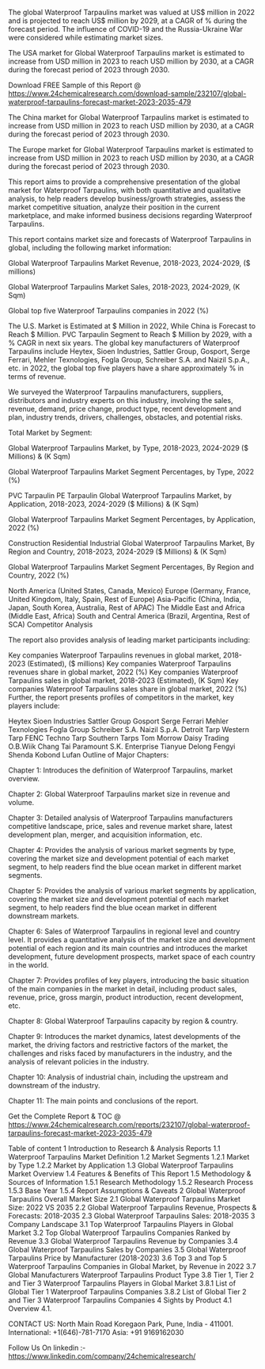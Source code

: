 The global Waterproof Tarpaulins market was valued at US$ million in 2022 and is projected to reach US$ million by 2029, at a CAGR of % during the forecast period. The influence of COVID-19 and the Russia-Ukraine War were considered while estimating market sizes.

The USA market for Global Waterproof Tarpaulins  market is estimated to increase from USD million in 2023 to reach USD million by 2030, at a CAGR during the forecast period of 2023 through 2030.

Download FREE Sample of this Report @ https://www.24chemicalresearch.com/download-sample/232107/global-waterproof-tarpaulins-forecast-market-2023-2035-479

The China market for Global Waterproof Tarpaulins  market is estimated to increase from USD million in 2023 to reach USD million by 2030, at a CAGR during the forecast period of 2023 through 2030.

The Europe market for Global Waterproof Tarpaulins  market is estimated to increase from USD million in 2023 to reach USD million by 2030, at a CAGR during the forecast period of 2023 through 2030.

This report aims to provide a comprehensive presentation of the global market for Waterproof Tarpaulins, with both quantitative and qualitative analysis, to help readers develop business/growth strategies, assess the market competitive situation, analyze their position in the current marketplace, and make informed business decisions regarding Waterproof Tarpaulins.

This report contains market size and forecasts of Waterproof Tarpaulins in global, including the following market information:

Global Waterproof Tarpaulins Market Revenue, 2018-2023, 2024-2029, ($ millions)

Global Waterproof Tarpaulins Market Sales, 2018-2023, 2024-2029, (K Sqm)

Global top five Waterproof Tarpaulins companies in 2022 (%)

The U.S. Market is Estimated at $ Million in 2022, While China is Forecast to Reach $ Million.
PVC Tarpaulin Segment to Reach $ Million by 2029, with a % CAGR in next six years.
The global key manufacturers of Waterproof Tarpaulins include Heytex, Sioen Industries, Sattler Group, Gosport, Serge Ferrari, Mehler Texnologies, Fogla Group, Schreiber S.A. and Naizil S.p.A., etc. in 2022, the global top five players have a share approximately % in terms of revenue.

We surveyed the Waterproof Tarpaulins manufacturers, suppliers, distributors and industry experts on this industry, involving the sales, revenue, demand, price change, product type, recent development and plan, industry trends, drivers, challenges, obstacles, and potential risks.

Total Market by Segment:

Global Waterproof Tarpaulins Market, by Type, 2018-2023, 2024-2029 ($ Millions) & (K Sqm)

Global Waterproof Tarpaulins Market Segment Percentages, by Type, 2022 (%)

PVC Tarpaulin
PE Tarpaulin
Global Waterproof Tarpaulins Market, by Application, 2018-2023, 2024-2029 ($ Millions) & (K Sqm)

Global Waterproof Tarpaulins Market Segment Percentages, by Application, 2022 (%)

Construction
Residential
Industrial
Global Waterproof Tarpaulins Market, By Region and Country, 2018-2023, 2024-2029 ($ Millions) & (K Sqm)

Global Waterproof Tarpaulins Market Segment Percentages, By Region and Country, 2022 (%)

North America (United States, Canada, Mexico)
Europe (Germany, France, United Kingdom, Italy, Spain, Rest of Europe)
Asia-Pacific (China, India, Japan, South Korea, Australia, Rest of APAC)
The Middle East and Africa (Middle East, Africa)
South and Central America (Brazil, Argentina, Rest of SCA)
Competitor Analysis

The report also provides analysis of leading market participants including:

Key companies Waterproof Tarpaulins revenues in global market, 2018-2023 (Estimated), ($ millions)
Key companies Waterproof Tarpaulins revenues share in global market, 2022 (%)
Key companies Waterproof Tarpaulins sales in global market, 2018-2023 (Estimated), (K Sqm)
Key companies Waterproof Tarpaulins sales share in global market, 2022 (%)
Further, the report presents profiles of competitors in the market, key players include:

Heytex
Sioen Industries
Sattler Group
Gosport
Serge Ferrari
Mehler Texnologies
Fogla Group
Schreiber S.A.
Naizil S.p.A.
Detroit Tarp
Western Tarp
FENC
Techno Tarp
Southern Tarps
Tom Morrow
Daisy Trading
O.B.Wiik
Chang Tai
Paramount
S.K. Enterprise
Tianyue
Delong
Fengyi
Shenda Kobond
Lufan
Outline of Major Chapters:

Chapter 1: Introduces the definition of Waterproof Tarpaulins, market overview.

Chapter 2: Global Waterproof Tarpaulins market size in revenue and volume.

Chapter 3: Detailed analysis of Waterproof Tarpaulins manufacturers competitive landscape, price, sales and revenue market share, latest development plan, merger, and acquisition information, etc.

Chapter 4: Provides the analysis of various market segments by type, covering the market size and development potential of each market segment, to help readers find the blue ocean market in different market segments.

Chapter 5: Provides the analysis of various market segments by application, covering the market size and development potential of each market segment, to help readers find the blue ocean market in different downstream markets.

Chapter 6: Sales of Waterproof Tarpaulins in regional level and country level. It provides a quantitative analysis of the market size and development potential of each region and its main countries and introduces the market development, future development prospects, market space of each country in the world.

Chapter 7: Provides profiles of key players, introducing the basic situation of the main companies in the market in detail, including product sales, revenue, price, gross margin, product introduction, recent development, etc.

Chapter 8: Global Waterproof Tarpaulins capacity by region & country.

Chapter 9: Introduces the market dynamics, latest developments of the market, the driving factors and restrictive factors of the market, the challenges and risks faced by manufacturers in the industry, and the analysis of relevant policies in the industry.

Chapter 10: Analysis of industrial chain, including the upstream and downstream of the industry.

Chapter 11: The main points and conclusions of the report.

Get the Complete Report & TOC @ https://www.24chemicalresearch.com/reports/232107/global-waterproof-tarpaulins-forecast-market-2023-2035-479

Table of content
1 Introduction to Research & Analysis Reports
1.1 Waterproof Tarpaulins Market Definition
1.2 Market Segments
1.2.1 Market by Type
1.2.2 Market by Application
1.3 Global Waterproof Tarpaulins Market Overview
1.4 Features & Benefits of This Report
1.5 Methodology & Sources of Information
1.5.1 Research Methodology
1.5.2 Research Process
1.5.3 Base Year
1.5.4 Report Assumptions & Caveats
2 Global Waterproof Tarpaulins Overall Market Size
2.1 Global Waterproof Tarpaulins Market Size: 2022 VS 2035
2.2 Global Waterproof Tarpaulins Revenue, Prospects & Forecasts: 2018-2035
2.3 Global Waterproof Tarpaulins Sales: 2018-2035
3 Company Landscape
3.1 Top Waterproof Tarpaulins Players in Global Market
3.2 Top Global Waterproof Tarpaulins Companies Ranked by Revenue
3.3 Global Waterproof Tarpaulins Revenue by Companies
3.4 Global Waterproof Tarpaulins Sales by Companies
3.5 Global Waterproof Tarpaulins Price by Manufacturer (2018-2023)
3.6 Top 3 and Top 5 Waterproof Tarpaulins Companies in Global Market, by Revenue in 2022
3.7 Global Manufacturers Waterproof Tarpaulins Product Type
3.8 Tier 1, Tier 2 and Tier 3 Waterproof Tarpaulins Players in Global Market
3.8.1 List of Global Tier 1 Waterproof Tarpaulins Companies
3.8.2 List of Global Tier 2 and Tier 3 Waterproof Tarpaulins Companies
4 Sights by Product
4.1 Overview
4.1.

CONTACT US:
North Main Road Koregaon Park, Pune, India - 411001.
International: +1(646)-781-7170
Asia: +91 9169162030

Follow Us On linkedin :- https://www.linkedin.com/company/24chemicalresearch/
